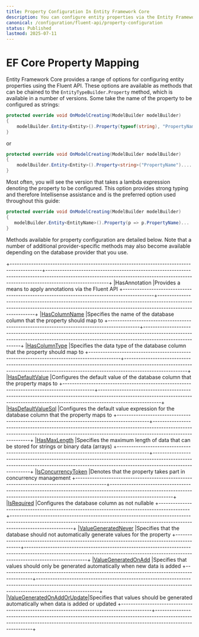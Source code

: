```yaml
---
title: Property Configuration In Entity Framework Core
description: You can configure entity properties via the Entity Framework Core Fluent API. These options are made available through methods on the EntityTypeBuilder.Property type
canonical: /configuration/fluent-api/property-configuration
status: Published
lastmod: 2025-07-11
---
```


# EF Core Property Mapping

Entity Framework Core provides a range of options for configuring entity properties using the Fluent API. These options are available as methods that can be chained to the `EntityTypeBuilder.Property` method, which is available in a number of versions. Some take the name of the property to be configured as strings:

```csharp
protected override void OnModelCreating(ModelBuilder modelBuilder)
{
    modelBuilder.Entity<Entity>().Property(typeof(string), "PropertyName")...
}
```
or 
```csharp
protected override void OnModelCreating(ModelBuilder modelBuilder)
{
    modelBuilder.Entity<Entity>().Property<string>("PropertyName")....
}
```

 Most often, you will see the version that takes a lambda expression denoting the property to be configured. This option provides strong typing and therefore Intellisense assistance and is the preferred option used throughout this guide:

 ```csharp
protected override void OnModelCreating(ModelBuilder modelBuilder)
{
    modelBuilder.Entity<EntityName>().Property(p => p.PropertyName)...
}
```
Methods available for property configuration are detailed below. Note that a number of additional provider-specific methods may also become available depending on the database provider that you use. 

+-------------------------------------------------------------------------------------------+--------------------------------------------------------------------------------------------------------------------------------------------------------------------------------------+
|HasAnnotation                                                                              |Provides a means to apply annotations via the Fluent API
+-------------------------------------------------------------------------------------------+--------------------------------------------------------------------------------------------------------------------------------------------------------------------------------------+
|[HasColumnName](/configuration/fluent-api/hascolumnname-method)                            |Specifies the name of the database column that the property should map to
+-------------------------------------------------------------------------------------------+--------------------------------------------------------------------------------------------------------------------------------------------------------------------------------------+
|[HasColumnType](/configuration/fluent-api/hascolumntype-method)                            |Specifies the data type of the database column that the property should map to
+-------------------------------------------------------------------------------------------+--------------------------------------------------------------------------------------------------------------------------------------------------------------------------------------+
|[HasDefaultValue](/configuration/fluent-api/hasdefaultvalue-method)                        |Configures the default value of the database column that the property maps to
+-------------------------------------------------------------------------------------------+--------------------------------------------------------------------------------------------------------------------------------------------------------------------------------------+
|[HasDefaultValueSql](/configuration/fluent-api/hasdefaultvaluesql-method)                  |Configures the default value expression for the database column that the property maps to
+-------------------------------------------------------------------------------------------+--------------------------------------------------------------------------------------------------------------------------------------------------------------------------------------+
|[HasMaxLength](/configuration/fluent-api/hasmaxlength-method)                              |Specifies the maximum length of data that can be stored for strings or binary data (arrays)
+-------------------------------------------------------------------------------------------+--------------------------------------------------------------------------------------------------------------------------------------------------------------------------------------+
|[IsConcurrencyToken](/configuration/fluent-api/isconcurrencytoken-method)                  |Denotes that the property takes part in concurrency management
+-------------------------------------------------------------------------------------------+--------------------------------------------------------------------------------------------------------------------------------------------------------------------------------------+
|[IsRequired](/configuration/fluent-api/isrequired-method)                                  |Configures the database column as not nullable
+-------------------------------------------------------------------------------------------+--------------------------------------------------------------------------------------------------------------------------------------------------------------------------------------+
|[ValueGeneratedNever](/configuration/fluent-api/valuegeneratednever-method)                |Specifies that the database should not automatically generate values for the property
+-------------------------------------------------------------------------------------------+--------------------------------------------------------------------------------------------------------------------------------------------------------------------------------------+
|[ValueGeneratedOnAdd](/configuration/fluent-api/valuegeneratedonadd-method)                |Specifies that values should only be generated automatically when new data is added
+-------------------------------------------------------------------------------------------+--------------------------------------------------------------------------------------------------------------------------------------------------------------------------------------+
|[ValueGeneratedOnAddOrUpdate](/configuration/fluent-api/valuegeneratedonaddorupdate-method)|Specifies that values should be generated automatically when data is added or updated
+-------------------------------------------------------------------------------------------+--------------------------------------------------------------------------------------------------------------------------------------------------------------------------------------+

